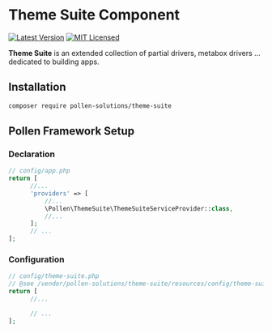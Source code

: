 # Theme Suite Component

[![Latest Version](https://img.shields.io/badge/release-1.0.0-blue?style=for-the-badge)](https://www.presstify.com/components/theme-suite/)
[![MIT Licensed](https://img.shields.io/badge/license-MIT-green?style=for-the-badge)](LICENSE.md)

**Theme Suite** is an extended collection of partial drivers, metabox drivers ... dedicated to building apps.

## Installation

```bash
composer require pollen-solutions/theme-suite
```

## Pollen Framework Setup

### Declaration

```php
// config/app.php
return [
      //...
      'providers' => [
          //...
          \Pollen\ThemeSuite\ThemeSuiteServiceProvider::class,
          //...
      ];
      // ...
];
```

### Configuration

```php
// config/theme-suite.php
// @see /vendor/pollen-solutions/theme-suite/resources/config/theme-suite.php
return [
      //...

      // ...
];
```
